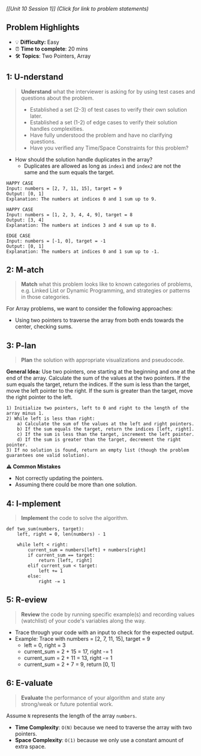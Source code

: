 *[[Unit 10 Session 1]] (Click for link to problem statements)*

## Problem Highlights

* 💡 **Difficulty:** Easy
* ⏰ **Time to complete**: 20 mins
* 🛠️ **Topics**: Two Pointers, Array
    
## 1: U-nderstand
 
> **Understand** what the interviewer is asking for by using test cases and questions about the problem.
> - Established a set (2-3) of test cases to verify their own solution later.
> - Established a set (1-2) of edge cases to verify their solution handles complexities.
> - Have fully understood the problem and have no clarifying questions.
> - Have you verified any Time/Space Constraints for this problem?

- How should the solution handle duplicates in the array?
    - Duplicates are allowed as long as `index1` and `index2` are not the same and the sum equals the target.

```
HAPPY CASE
Input: numbers = [2, 7, 11, 15], target = 9
Output: [0, 1]
Explanation: The numbers at indices 0 and 1 sum up to 9.

HAPPY CASE
Input: numbers = [1, 2, 3, 4, 4, 9], target = 8
Output: [3, 4]
Explanation: The numbers at indices 3 and 4 sum up to 8.

EDGE CASE
Input: numbers = [-1, 0], target = -1
Output: [0, 1]
Explanation: The numbers at indices 0 and 1 sum up to -1.
```
    
## 2: M-atch

> **Match** what this problem looks like to known categories of problems, e.g. Linked List or Dynamic Programming, and strategies or patterns in those categories.

For Array problems, we want to consider the following approaches:

- Using two pointers to traverse the array from both ends towards the center, checking sums.

## 3: P-lan

> **Plan** the solution with appropriate visualizations and pseudocode.

**General Idea:** Use two pointers, one starting at the beginning and one at the end of the array. Calculate the sum of the values at the two pointers. If the sum equals the target, return the indices. If the sum is less than the target, move the left pointer to the right. If the sum is greater than the target, move the right pointer to the left.

```
1) Initialize two pointers, left to 0 and right to the length of the array minus 1.
2) While left is less than right:
    a) Calculate the sum of the values at the left and right pointers.
    b) If the sum equals the target, return the indices [left, right].
    c) If the sum is less than the target, increment the left pointer.
    d) If the sum is greater than the target, decrement the right pointer.
3) If no solution is found, return an empty list (though the problem guarantees one valid solution).
```

**⚠️ Common Mistakes**

- Not correctly updating the pointers.
- Assuming there could be more than one solution.

## 4: I-mplement

> **Implement** the code to solve the algorithm.

```
def two_sum(numbers, target):
    left, right = 0, len(numbers) - 1
    
    while left < right:
        current_sum = numbers[left] + numbers[right]
        if current_sum == target:
            return [left, right]
        elif current_sum < target:
            left += 1
        else:
            right -= 1
```
 
## 5: R-eview

> **Review** the code by running specific example(s) and recording values (watchlist) of your code's variables along the way.

- Trace through your code with an input to check for the expected output.
- Example: Trace with numbers = [2, 7, 11, 15], target = 9
    - left = 0, right = 3
    - current_sum = 2 + 15 = 17, right -= 1
    - current_sum = 2 + 11 = 13, right -= 1
    - current_sum = 2 + 7 = 9, return [0, 1]

## 6: E-valuate

> **Evaluate** the performance of your algorithm and state any strong/weak or future potential work.

Assume `N` represents the length of the array `numbers`.

* **Time Complexity**: `O(N)` because we need to traverse the array with two pointers.
* **Space Complexity**: `O(1)` because we only use a constant amount of extra space.